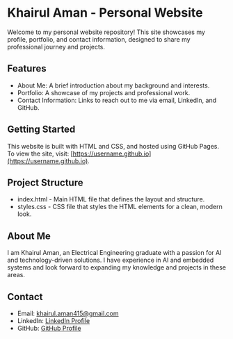 # Khairul Aman - Personal Website

Welcome to my personal website repository! This site showcases my profile, portfolio, and contact information, designed to share my professional journey and projects.

## Features
- About Me: A brief introduction about my background and interests.
- Portfolio: A showcase of my projects and professional work.
- Contact Information: Links to reach out to me via email, LinkedIn, and GitHub.

## Getting Started
This website is built with HTML and CSS, and hosted using GitHub Pages. To view the site, visit: [https://username.github.io](https://username.github.io).

## Project Structure
- index.html - Main HTML file that defines the layout and structure.
- styles.css - CSS file that styles the HTML elements for a clean, modern look.

## About Me
I am Khairul Aman, an Electrical Engineering graduate with a passion for AI and technology-driven solutions. I have experience in AI and embedded systems and look forward to expanding my knowledge and projects in these areas.

## Contact
- Email: khairul.aman415@gmail.com
- LinkedIn: [LinkedIn Profile](https://www.linkedin.com/in/khairulaman)
- GitHub: [GitHub Profile](https://github.com/khairulaman)
